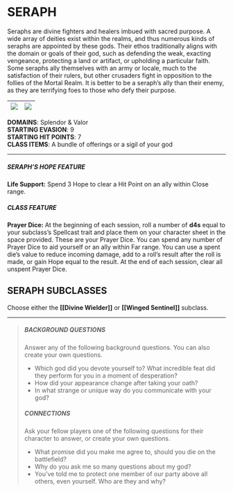 # SERAPH
Seraphs are divine fighters and healers imbued with sacred purpose. A wide array of deities exist within the realms, and thus numerous kinds of seraphs are appointed by these gods. Their ethos traditionally aligns with the domain or goals of their god, such as defending the weak, exacting vengeance, protecting a land or artifact, or upholding a particular faith. Some seraphs ally themselves with an army or locale, much to the satisfaction of their rulers, but other crusaders fight in opposition to the follies of the Mortal Realm. It is better to be a seraph’s ally than their enemy, as they are terrifying foes to those who defy their purpose.

| ![](splendor.png) | ![](valor.png) |
| -------------- | ------------- |

**DOMAINS**: Splendor & Valor  
**STARTING EVASION**: 9  
**STARTING HIT POINTS**: 7  
**CLASS ITEMS**: A bundle of offerings or a sigil of your god  

---

##### SERAPH’S HOPE FEATURE
**Life Support:** Spend 3 Hope to clear a Hit Point on an ally within Close range.

##### CLASS FEATURE
**Prayer Dice:** At the beginning of each session, roll a number of **d4s** equal to your subclass’s Spellcast trait and place them on your character sheet in the space provided. These are your Prayer Dice. You can spend any number of Prayer Dice to aid yourself or an ally within Far range. You can use a spent die’s value to reduce incoming damage, add to a roll’s result after the roll is made, or gain Hope equal to the result. At the end of each session, clear all unspent Prayer Dice.

## SERAPH SUBCLASSES
Choose either the **[[Divine Wielder]]** or **[[Winged Sentinel]]** subclass.

---

> ##### BACKGROUND QUESTIONS
> Answer any of the following background questions. You can also create your own questions.
> - Which god did you devote yourself to? What incredible feat did they perform for you in a moment of desperation?  
> - How did your appearance change after taking your oath?  
> - In what strange or unique way do you communicate with your god?  
> 
> ##### CONNECTIONS
> Ask your fellow players one of the following questions for their character to answer, or create your own questions.  
> - What promise did you make me agree to, should you die on the battlefield?  
> - Why do you ask me so many questions about my god?  
> - You’ve told me to protect one member of our party above all others, even yourself. Who are they and why?  